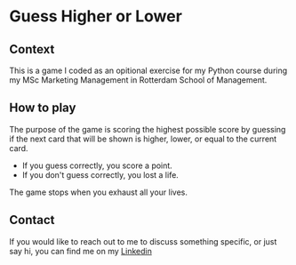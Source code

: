 # Guess Higher or Lower

## Context
This is a game I coded as an opitional exercise for my Python course during my MSc Marketing Management in Rotterdam School of Management. 

## How to play 
The purpose of the game is scoring the highest possible score by guessing if the next card that will be shown is higher, lower, or equal to the current card. 

- If you guess correctly, you score a point.
- If you don't guess correctly, you lost a life.

The game stops when you exhaust all your lives. 

## Contact
If you would like to reach out to me to discuss something specific, or just say hi, you can find me on my [Linkedin](https://www.linkedin.com/in/majdi-hentati/)
